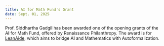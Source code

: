 ```yaml
---
title: AI for Math Fund's Grant
date: Sept. 01, 2025
---
```


Prof. Siddhartha Gadgil has been awarded one of the opening grants of the AI for Math Fund, offered by Renaissance Philanthropy. The award is for
[LeanAide](https://www.renaissancephilanthropy.org/leanaid-bridgingai-and-mathematics-with-autoformalization),
which aims to bridge AI and Mathematics with Autoformalization.
